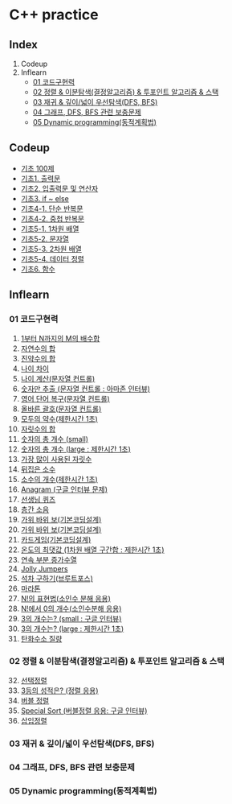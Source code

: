 # C++ practice

## Index
01. Codeup
02. Inflearn
    - [01 코드구현력](#01-코드구현력)
    - [02 정렬 & 이분탐색(결정알고리즘) & 투포인트 알고리즘 & 스택](#02-정렬-&-이분탐색(결정알고리즘)-&-투포인트-알고리즘-&-스택)
    - [03 재귀 & 깊이/넓이 우선탐색(DFS, BFS)](#03-재귀-&-깊이/넓이-우선탐색(DFS,-BFS))
    - [04 그래프, DFS, BFS 관련 보충문제](#04-그래프,-DFS,-BFS-관련-보충문제)
    - [05 Dynamic programming(동적계획법)](#05-Dynamic-programming(동적계획법))

## Codeup
- [기초 100제](https://github.com/sjpark-dev/cpp-practice/tree/master/codeup/basic-00-100)
- [기초1. 출력문](https://github.com/sjpark-dev/cpp-practice/tree/master/codeup/basic-01-output)
- [기초2. 입출력문 및 연산자](https://github.com/sjpark-dev/cpp-practice/tree/master/codeup/basic-02-input-output-and-operator)
- [기초3. if ~ else](https://github.com/sjpark-dev/cpp-practice/tree/master/codeup/basic-03-if-else)
- [기초4-1. 단순 반복문](https://github.com/sjpark-dev/cpp-practice/tree/master/codeup/basic-04-1-loop)
- [기초4-2. 중첩 반복문](https://github.com/sjpark-dev/cpp-practice/tree/master/codeup/basic-04-2-nested-loop)
- [기초5-1. 1차원 배열](https://github.com/sjpark-dev/cpp-practice/tree/master/codeup/basic-05-1-1-dimension-array)
- [기초5-2. 문자열](https://github.com/sjpark-dev/cpp-practice/tree/master/codeup/basic-05-2-string)
- [기초5-3. 2차원 배열](https://github.com/sjpark-dev/cpp-practice/tree/master/codeup/basic-05-3-2-dimension-array)
- [기초5-4. 데이터 정렬](https://github.com/sjpark-dev/cpp-practice/tree/master/codeup/basic-05-4-data-sort)
- [기초6. 함수](https://github.com/sjpark-dev/cpp-practice/tree/master/codeup/basic-06-function)

## Inflearn
### 01 코드구현력
01. [1부터 N까지의 M의 배수합](https://github.com/sjpark-dev/cpp-practice/blob/master/inflearn/section01/problem01.cpp)
02. [자연수의 합](https://github.com/sjpark-dev/cpp-practice/blob/master/inflearn/section01/problem02.cpp)
03. [진약수의 합](https://github.com/sjpark-dev/cpp-practice/blob/master/inflearn/section01/problem03.cpp)
04. [나이 차이](https://github.com/sjpark-dev/cpp-practice/blob/master/inflearn/section01/problem04.cpp)
05. [나이 계산(문자열 컨트롤)](https://github.com/sjpark-dev/cpp-practice/blob/master/inflearn/section01/problem05.cpp)
06. [숫자만 추출 (문자열 컨트롤 : 아마존 인터뷰)](https://github.com/sjpark-dev/cpp-practice/blob/master/inflearn/section01/problem06.cpp)
07. [영어 단어 복구(문자열 컨트롤)](https://github.com/sjpark-dev/cpp-practice/blob/master/inflearn/section01/problem07.cpp)
08. [올바른 괄호(문자열 컨트롤)](https://github.com/sjpark-dev/cpp-practice/blob/master/inflearn/section01/problem08.cpp)
09. [모두의 약수(제한시간 1초)](https://github.com/sjpark-dev/cpp-practice/blob/master/inflearn/section01/problem09.cpp)
10. [자릿수의 합](https://github.com/sjpark-dev/cpp-practice/blob/master/inflearn/section01/problem10.cpp)
11. [숫자의 총 개수 (small)](https://github.com/sjpark-dev/cpp-practice/blob/master/inflearn/section01/problem11.cpp)
12. [숫자의 총 개수 (large : 제한시간 1초)](https://github.com/sjpark-dev/cpp-practice/blob/master/inflearn/section01/problem12.cpp)
13. [가장 많이 사용된 자릿수](https://github.com/sjpark-dev/cpp-practice/blob/master/inflearn/section01/problem13.cpp)
14. [뒤집은 소수](https://github.com/sjpark-dev/cpp-practice/blob/master/inflearn/section01/problem14.cpp)
15. [소수의 개수(제한시간 1초)](https://github.com/sjpark-dev/cpp-practice/blob/master/inflearn/section01/problem15.cpp)
16. [Anagram (구글 인터뷰 문제)](https://github.com/sjpark-dev/cpp-practice/blob/master/inflearn/section01/problem16.cpp)
17. [선생님 퀴즈](https://github.com/sjpark-dev/cpp-practice/blob/master/inflearn/section01/problem17.cpp)
18. [층간 소음](https://github.com/sjpark-dev/cpp-practice/blob/master/inflearn/section01/problem18.cpp)
19. [가위 바위 보(기본코딩설계)](https://github.com/sjpark-dev/cpp-practice/blob/master/inflearn/section01/problem19.cpp)
20. [가위 바위 보(기본코딩설계)](https://github.com/sjpark-dev/cpp-practice/blob/master/inflearn/section01/problem20.cpp)
21. [카드게임(기본코딩설계)](https://github.com/sjpark-dev/cpp-practice/blob/master/inflearn/section01/problem21.cpp)
22. [온도의 최댓값 (1차원 배열 구간합 : 제한시간 1초)](https://github.com/sjpark-dev/cpp-practice/blob/master/inflearn/section01/problem22.cpp)
23. [연속 부분 증가수열](https://github.com/sjpark-dev/cpp-practice/blob/master/inflearn/section01/problem23.cpp)
24. [Jolly Jumpers](https://github.com/sjpark-dev/cpp-practice/blob/master/inflearn/section01/problem24.cpp)
25. [석차 구하기(브루트포스)](https://github.com/sjpark-dev/cpp-practice/blob/master/inflearn/section01/problem25.cpp)
26. [마라톤](https://github.com/sjpark-dev/cpp-practice/blob/master/inflearn/section01/problem26.cpp)
27. [N!의 표현법(소인수 분해 응용)](https://github.com/sjpark-dev/cpp-practice/blob/master/inflearn/section01/problem27.cpp)
28. [N!에서 0의 개수(소인수분해 응용)](https://github.com/sjpark-dev/cpp-practice/blob/master/inflearn/section01/problem28.cpp)
29. [3의 개수는? (small : 구글 인터뷰)](https://github.com/sjpark-dev/cpp-practice/blob/master/inflearn/section01/problem29.cpp)
30. [3의 개수는? (large : 제한시간 1초)](https://github.com/sjpark-dev/cpp-practice/blob/master/inflearn/section01/problem30.cpp)
31. [탄화수소 질량](https://github.com/sjpark-dev/cpp-practice/blob/master/inflearn/section01/problem31.cpp)
### 02 정렬 & 이분탐색(결정알고리즘) & 투포인트 알고리즘 & 스택
32. [선택정렬](https://github.com/sjpark-dev/cpp-practice/blob/master/inflearn/section02/problem32.cpp)
33. [3등의 성적은? (정렬 응용)](https://github.com/sjpark-dev/cpp-practice/blob/master/inflearn/section02/problem33.cpp)
34. [버블 정렬](https://github.com/sjpark-dev/cpp-practice/blob/master/inflearn/section02/problem34.cpp)
35. [Special Sort (버블정렬 응용: 구글 인터뷰)](https://github.com/sjpark-dev/cpp-practice/blob/master/inflearn/section02/problem35.cpp)
36. [삽입정렬](https://github.com/sjpark-dev/cpp-practice/blob/master/inflearn/section02/problem36.cpp)
### 03 재귀 & 깊이/넓이 우선탐색(DFS, BFS)
### 04 그래프, DFS, BFS 관련 보충문제
### 05 Dynamic programming(동적계획법)
